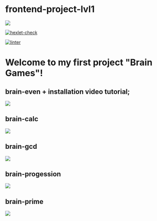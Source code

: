 # frontend-project-lvl1

<a href="https://codeclimate.com/github/tresor13/frontend-project-lvl1/maintainability"><img src="https://api.codeclimate.com/v1/badges/d92c79914d9a34316bdd/maintainability" /></a>

[![hexlet-check](https://github.com/tresor13/frontend-project-lvl1/actions/workflows/hexlet-check.yml/badge.svg?branch=main&event=push)](https://github.com/tresor13/frontend-project-lvl1/actions/workflows/hexlet-check.yml)

[![linter](https://github.com/tresor13/frontend-project-lvl1/actions/workflows/lint.yml/badge.svg?branch=main&event=push)](https://github.com/tresor13/frontend-project-lvl1/actions/workflows/lint.yml)

<h1>Welcome to my first project "Brain Games"!</h1>

<title><b>To istall any of these games:</b>
1. Please clone repository from https://github.com/tresor13/frontend-project-lvl1
2. Now run these commands in terminal:
<b>npm ci</b>
<b>npm link</b>
3. To start any of games just insert their titles to Terminal (For example: brain-calc)</title>

<h2>brain-even + installation video tutorial;</h2>
<a href="https://asciinema.org/a/lGPvZUoDTR5Sq9XHhT3NqPUax" target="_blank"><img src="https://asciinema.org/a/lGPvZUoDTR5Sq9XHhT3NqPUax.svg" /></a>

<h2>brain-calc</h2>
<a href="https://asciinema.org/a/BAe4XEYticmNuxMOjgpyR1kjw" target="_blank"><img src="https://asciinema.org/a/BAe4XEYticmNuxMOjgpyR1kjw.svg" /></a>

<h2>brain-gcd</h2>
<a href="https://asciinema.org/a/464178" target="_blank"><img src="https://asciinema.org/a/464178.svg" /></a>

<h2>brain-progession</h2>
<a href="https://asciinema.org/a/Qu8HiDVtdboAn84DtDRYXwtSo" target="_blank"><img src="https://asciinema.org/a/Qu8HiDVtdboAn84DtDRYXwtSo.svg" /></a>

<h2>brain-prime</h2>
<a href="https://asciinema.org/a/464172" target="_blank"><img src="https://asciinema.org/a/464172.svg" /></a>
